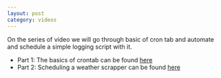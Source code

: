 ```yaml
---
layout: post
category: videos
---
```


On the series of video we will go through basic of cron tab and automate and schedule a simple logging script with it.
- Part 1: The basics of crontab can be found [here](https://www.youtube.com/watch?v=NoW3oalJvCM)
- Part 2: Scheduling a weather scrapper can be found [here](https://www.youtube.com/watch?v=foRmPsoDg0I)